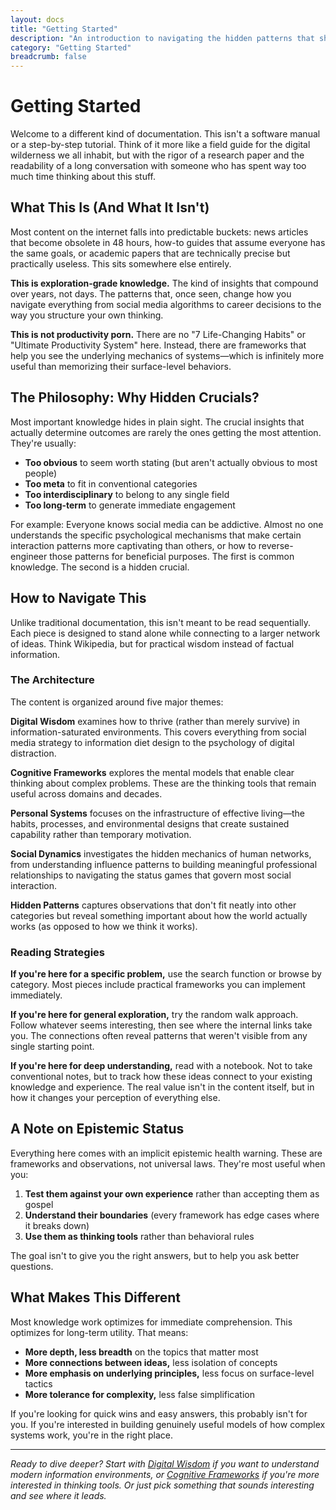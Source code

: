 ```yaml
---
layout: docs
title: "Getting Started"
description: "An introduction to navigating the hidden patterns that shape digital-age existence"
category: "Getting Started"
breadcrumb: false
---
```


# Getting Started

Welcome to a different kind of documentation. This isn't a software manual or a step-by-step tutorial. Think of it more like a field guide for the digital wilderness we all inhabit, but with the rigor of a research paper and the readability of a long conversation with someone who has spent way too much time thinking about this stuff.

## What This Is (And What It Isn't)

Most content on the internet falls into predictable buckets: news articles that become obsolete in 48 hours, how-to guides that assume everyone has the same goals, or academic papers that are technically precise but practically useless. This sits somewhere else entirely.

**This is exploration-grade knowledge.** The kind of insights that compound over years, not days. The patterns that, once seen, change how you navigate everything from social media algorithms to career decisions to the way you structure your own thinking.

**This is not productivity porn.** There are no "7 Life-Changing Habits" or "Ultimate Productivity System" here. Instead, there are frameworks that help you see the underlying mechanics of systems—which is infinitely more useful than memorizing their surface-level behaviors.

## The Philosophy: Why Hidden Crucials?

Most important knowledge hides in plain sight. The crucial insights that actually determine outcomes are rarely the ones getting the most attention. They're usually:

- **Too obvious** to seem worth stating (but aren't actually obvious to most people)
- **Too meta** to fit in conventional categories 
- **Too interdisciplinary** to belong to any single field
- **Too long-term** to generate immediate engagement

For example: Everyone knows social media can be addictive. Almost no one understands the specific psychological mechanisms that make certain interaction patterns more captivating than others, or how to reverse-engineer those patterns for beneficial purposes. The first is common knowledge. The second is a hidden crucial.

## How to Navigate This

Unlike traditional documentation, this isn't meant to be read sequentially. Each piece is designed to stand alone while connecting to a larger network of ideas. Think Wikipedia, but for practical wisdom instead of factual information.

### The Architecture

The content is organized around five major themes:

**Digital Wisdom** examines how to thrive (rather than merely survive) in information-saturated environments. This covers everything from social media strategy to information diet design to the psychology of digital distraction.

**Cognitive Frameworks** explores the mental models that enable clear thinking about complex problems. These are the thinking tools that remain useful across domains and decades.

**Personal Systems** focuses on the infrastructure of effective living—the habits, processes, and environmental designs that create sustained capability rather than temporary motivation.

**Social Dynamics** investigates the hidden mechanics of human networks, from understanding influence patterns to building meaningful professional relationships to navigating the status games that govern most social interaction.

**Hidden Patterns** captures observations that don't fit neatly into other categories but reveal something important about how the world actually works (as opposed to how we think it works).

### Reading Strategies

**If you're here for a specific problem,** use the search function or browse by category. Most pieces include practical frameworks you can implement immediately.

**If you're here for general exploration,** try the random walk approach. Follow whatever seems interesting, then see where the internal links take you. The connections often reveal patterns that weren't visible from any single starting point.

**If you're here for deep understanding,** read with a notebook. Not to take conventional notes, but to track how these ideas connect to your existing knowledge and experience. The real value isn't in the content itself, but in how it changes your perception of everything else.

## A Note on Epistemic Status

Everything here comes with an implicit epistemic health warning. These are frameworks and observations, not universal laws. They're most useful when you:

1. **Test them against your own experience** rather than accepting them as gospel
2. **Understand their boundaries** (every framework has edge cases where it breaks down)
3. **Use them as thinking tools** rather than behavioral rules

The goal isn't to give you the right answers, but to help you ask better questions.

## What Makes This Different

Most knowledge work optimizes for immediate comprehension. This optimizes for long-term utility. That means:

- **More depth, less breadth** on the topics that matter most
- **More connections between ideas,** less isolation of concepts
- **More emphasis on underlying principles,** less focus on surface-level tactics
- **More tolerance for complexity,** less false simplification

If you're looking for quick wins and easy answers, this probably isn't for you. If you're interested in building genuinely useful models of how complex systems work, you're in the right place.

---

*Ready to dive deeper? Start with [Digital Wisdom](/digital-wisdom/) if you want to understand modern information environments, or [Cognitive Frameworks](/cognitive-frameworks/) if you're more interested in thinking tools. Or just pick something that sounds interesting and see where it leads.*